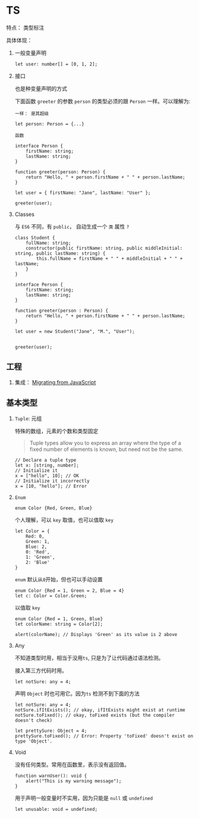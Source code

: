 # TS

特点： 类型标注

具体体现： 

1. 一般变量声明


    ```
    let user: number[] = [0, 1, 2];
    ```
    
2. 接口

    也是种变量声明的方式
    
    下面函数 `greeter` 的参数 `person` 的类型必须的跟 `Person` 一样。可以理解为:
    
    
    ```
    一样： 是其超级
    ```
    
    
    ```
    let person: Person = {...}
    ```
    
    `函数`
    
    ```
    interface Person {
        firstName: string;
        lastName: string;
    }
    
    function greeter(person: Person) {
        return "Hello, " + person.firstName + " " + person.lastName;
    }
    
    let user = { firstName: "Jane", lastName: "User" };
    
    greeter(user);
    ```


3. Classes
    
    与 `ES6` 不同，有 `public`， 自动生成一个 `类` 属性 `?`
    
    ```
    class Student {
        fullName: string;
        constructor(public firstName: string, public middleInitial: string, public lastName: string) {
            this.fullName = firstName + " " + middleInitial + " " + lastName;
        }
    }
    
    interface Person {
        firstName: string;
        lastName: string;
    }
    
    function greeter(person : Person) {
        return "Hello, " + person.firstName + " " + person.lastName;
    }
    
    let user = new Student("Jane", "M.", "User");
    
    
    greeter(user);
    ```


## 工程

1. 集成： [Migrating from JavaScript](http://www.typescriptlang.org/docs/handbook/migrating-from-javascript.html)

## 基本类型

1. `Tuple`: 元组
    
    特殊的数组，元素的个数和类型固定
    
    > Tuple types allow you to express an array where the type of a fixed number of elements is known, but need not be the same.
    
    
    ```
    // Declare a tuple type
    let x: [string, number];
    // Initialize it
    x = ["hello", 10]; // OK
    // Initialize it incorrectly
    x = [10, "hello"]; // Error
    ```
    
2. `Enum`

    
    ```
    enum Color {Red, Green, Blue}
    ```
    
    个人理解，可以 `key` 取值，也可以值取 `key`
    
    ```
    let Color = {
        Red: 0,
        Green: 1, 
        Blue: 2,
        0: 'Red',
        1: 'Green',
        2: 'Blue'
    }
    ```

    `enum` 默认从`0`开始，但也可以手动设置
    
    
    ```
    enum Color {Red = 1, Green = 2, Blue = 4}
    let c: Color = Color.Green;
    ```
    
    以值取 `key`
    
    ```
    enum Color {Red = 1, Green, Blue}
    let colorName: string = Color[2];
    
    alert(colorName); // Displays 'Green' as its value is 2 above
    
    ```
    
3. Any

    不知道类型时用，相当于没用`ts`, 只是为了让代码通过语法检测。
    
    接入第三方代码时用。
    
    
    ```
    let notSure: any = 4;
    ```
    
    声明 `Object` 时也可用它。因为`ts` 检测不到下面的方法
    
    
    ```
    let notSure: any = 4;
    notSure.ifItExists(); // okay, ifItExists might exist at runtime
    notSure.toFixed(); // okay, toFixed exists (but the compiler doesn't check)
    
    let prettySure: Object = 4;
    prettySure.toFixed(); // Error: Property 'toFixed' doesn't exist on type 'Object'.
    ```
    
4. Void

    没有任何类型。常用在函数里，表示没有返回值。
    
    ```
    function warnUser(): void {
        alert("This is my warning message");
    }
    ``` 
    
   用于声明一般变量时不实用，因为只能是 `null` 或 `undefined`
   
   
    ```
    let unusable: void = undefined;
   ```
   


